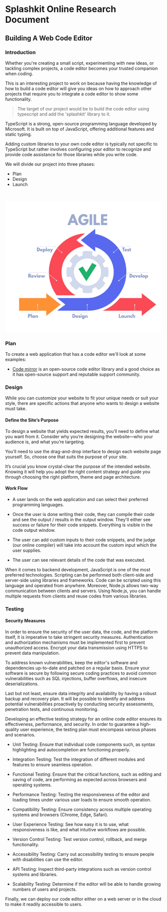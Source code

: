 # Splashkit Online Research Document

## Building A Web Code Editor


### Introduction
Whether you're creating a small script, experimenting with new ideas, or tackling complex projects, a code editor becomes your trusted companion when coding.

This is an interesting project to work on because having the knowledge of how to build a code editor will give you ideas on how to approach other projects that require you to integrate a code editor to show some functionality.

>The target of our project would be to build the code editor using typescript and add the 'splashkit' library to it.

TypeScript is a strong, open-source programming language developed by Microsoft. It is built on top of JavaScript, offering additional features and static typing.

Adding custom libraries to your own code editor is typically not specific to TypeScript but rather involves configuring your editor to recognize and provide code assistance for those libraries while you write code.

We will divide our project into three phases:
- Plan
- Design
- Launch

<br>

![Agile]("/../Agile%20Lifecycle.png)


### Plan
To create a web application that has a code editor we'll look at some examples:

- [Code mirror](https://codemirror.net/) is an open-source code editor library and a good choice as it has open-source support and reputable support community.

### Design
While you can customize your website to fit your unique needs or suit your style, there are specific actions that anyone who wants to design a website must take.

#### Define the Site’s Purpose

To design a website that yields expected results, you’ll need to define what you want from it. Consider why you’re designing the website—who your audience is, and what you’re targeting.

You’ll need to use the drag-and-drop interface to design each website page yourself. So, choose one that suits the purpose of your site.


It’s crucial you know crystal-clear the purpose of the intended website. Knowing it will help you adopt the right content strategy and guide you through choosing the right platform, theme and page architecture.

#### Work Flow

- A user lands on the web application and can select their preferred programming languages.
  
- Once the user is done writing their code, they can compile their code and see the output / results in the output window.
They'll either see success or failure for their code snippets. Everything is visible in the code output window.

- The user can add custom inputs to their code snippets, and the judge (our online compiler) will take into account the custom input which the user supplies.
  
- The user can see relevant details of the code that was executed.

When it comes to backend development, JavaScript is one of the most preferred technologies. Scripting can be performed both client-side and server-side using libraries and frameworks. Code can be scripted using this language and operated from anywhere. Moreover, Node.js allows two-way communication between clients and servers. Using Node.js, you can handle multiple requests from clients and reuse codes from various libraries. 

### Testing

#### Security Measures
In order to ensure the security of the user data, the code, and the platform itself, it is imperative to take stringent security measures. Authentication and authorization mechanisms must be implemented first to prevent unauthorized access. Encrypt your data transmission using HTTPS to prevent data manipulation.

To address known vulnerabilities, keep the editor's software and dependencies up-to-date and patched on a regular basis. Ensure your software is secure by following secure coding practices to avoid common vulnerabilities such as SQL injections, buffer overflows, and insecure deserializations.

Last but not least, ensure data integrity and availability by having a robust backup and recovery plan. It will be possible to identify and address potential vulnerabilities proactively by conducting security assessments, penetration tests, and continuous monitoring.

Developing an effective testing strategy for an online code editor ensures its effectiveness, performance, and security. In order to guarantee a high-quality user experience, the testing plan must encompass various phases and scenarios.

- Unit Testing: Ensure that individual code components such, as syntax highlighting and autocompletion are functioning properly.

- Integration Testing: Test the integration of different modules and features to ensure seamless operation.

- Functional Testing: Ensure that the critical functions, such as editing and saving of code, are performing as expected across browsers and operating systems.

- Performance Testing: Testing the responsiveness of the editor and loading times under various user loads to ensure smooth operation.

- Compatibility Testing: Ensure consistency across multiple operating systems and browsers (Chrome, Edge, Safari).

- User Experience Testing: See how easy it is to use, what responsiveness is like, and what intuitive workflows are possible.

- Version Control Testing: Test version control, rollback, and merge functionality.

- Accessibility Testing: Carry out accessibility testing to ensure people with disabilities can use the editor.

- API Testing: Inspect third-party integrations such as version control systems and libraries.

- Scalability Testing: Determine if the editor will be able to handle growing numbers of users and projects.

Finally, we can deploy our code editor either on a web server or in the cloud to make it readily accessible to users.